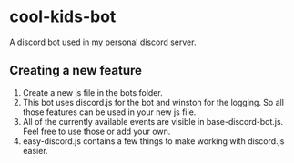 # cool-kids-bot
A discord bot used in my personal discord server.

## Creating a new feature

1. Create a new js file in the bots folder.
2. This bot uses discord.js for the bot and winston for the logging. So all those features can be used in your new js file.
3. All of the currently available events are visible in base-discord-bot.js. Feel free to use those or add your own.
4. easy-discord.js contains a few things to make working with discord.js easier.
